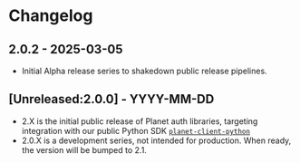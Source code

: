 # Changelog

## 2.0.2 - 2025-03-05
- Initial Alpha release series to shakedown public release pipelines.

## [Unreleased:2.0.0] - YYYY-MM-DD
- 2.X is the initial public release of Planet auth libraries, targeting integration
  with our public Python SDK [`planet-client-python`](https://github.com/planetlabs/planet-client-python)
- 2.0.X is a development series, not intended for production. When ready,
  the version will be bumped to 2.1.
